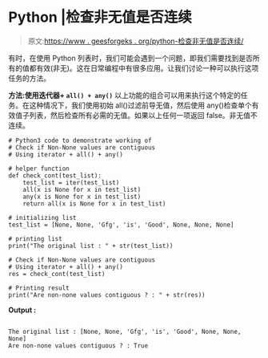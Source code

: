 # Python |检查非无值是否连续

> 原文:[https://www . geesforgeks . org/python-检查非无值是否连续/](https://www.geeksforgeeks.org/python-check-if-non-none-values-are-contiguous/)

有时，在使用 Python 列表时，我们可能会遇到一个问题，即我们需要找到是否所有的值都有效(非无)。这在日常编程中有很多应用。让我们讨论一种可以执行这项任务的方法。

**方法:使用迭代器+ `all() + any()`**
以上功能的组合可以用来执行这个特定的任务。在这种情况下，我们使用初始 all()过滤前导无值，然后使用 any()检查单个有效值子列表，然后检查所有必需的无值。如果以上任何一项返回 false。非无值不连续。

```
# Python3 code to demonstrate working of
# Check if Non-None values are contiguous
# Using iterator + all() + any()

# helper function 
def check_cont(test_list):
    test_list = iter(test_list)
    all(x is None for x in test_list)        
    any(x is None for x in test_list)      
    return all(x is None for x in test_list)

# initializing list 
test_list = [None, None, 'Gfg', 'is', 'Good', None, None, None]

# printing list 
print("The original list : " + str(test_list))

# Check if Non-None values are contiguous
# Using iterator + all() + any()
res = check_cont(test_list)

# Printing result
print("Are non-none values contiguous ? : " + str(res))
```

**Output :**

```

The original list : [None, None, 'Gfg', 'is', 'Good', None, None, None]
Are non-none values contiguous ? : True

```
